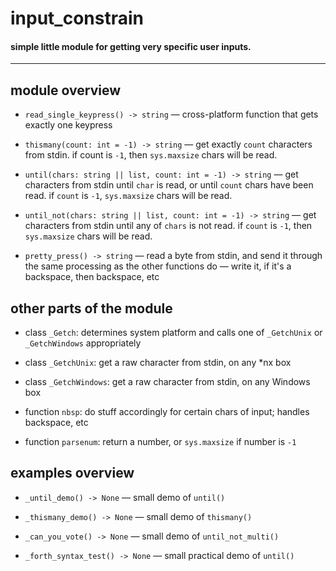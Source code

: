 # input_constrain

#### simple little module for getting very specific user inputs.

---

## module overview

* `read_single_keypress() -> string` — cross-platform function that gets exactly one keypress

* `thismany(count: int = -1) -> string` — get exactly `count` characters from stdin. if count is `-1`, then `sys.maxsize` chars will be read.

* `until(chars: string || list, count: int = -1) -> string` — get characters from stdin until `char` is read, or until `count` chars have been read. if `count` is `-1`, `sys.maxsize` chars will be read.

* `until_not(chars: string || list, count: int = -1) -> string` — get characters from stdin until any of `chars` is not read. if `count` is `-1`, then `sys.maxsize` chars will be read.

* `pretty_press() -> string` — read a byte from stdin, and send it through the same processing as the other functions do — write it, if it's a backspace, then backspace, etc

## other parts of the module

* class `_Getch`: determines system platform and calls one of `_GetchUnix` or `_GetchWindows` appropriately

* class `_GetchUnix`: get a raw character from stdin, on any *nx box

* class `_GetchWindows`: get a raw character from stdin, on any Windows box

* function `nbsp`: do stuff accordingly for certain chars of input; handles backspace, etc

* function `parsenum`: return a number, or `sys.maxsize` if number is `-1`

## examples overview

* `_until_demo() -> None` — small demo of `until()`

* `_thismany_demo() -> None` — small demo of `thismany()`

* `_can_you_vote() -> None` — small demo of `until_not_multi()`

* `_forth_syntax_test() -> None` — small practical demo of `until()`
